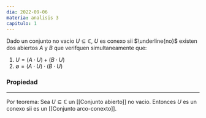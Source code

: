 ```yaml
---
dia: 2022-09-06
materia: analisis 3
capitulo: 1
---
```

Dado un conjunto no vacio $U \subseteq \mathbb{C}$, $U$ es conexo sii $\underline{no}$ existen dos abiertos $A$ y $B$ que verifquen simultaneamente que:

1) $U = (A \cdot U) + (B \cdot U)$
2) $\emptyset = (A \cdot U) \cdot (B \cdot U)$

### Propiedad
---
Por teorema:
	Sea $U \subseteq \mathbb{C}$ un [[Conjunto abierto]] no vacio. Entonces $U$ es un conexo sii es un [[Conjunto arco-conexto]].
	